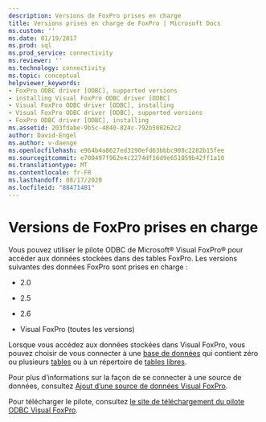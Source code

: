 ```yaml
---
description: Versions de FoxPro prises en charge
title: Versions prises en charge de FoxPro | Microsoft Docs
ms.custom: ''
ms.date: 01/19/2017
ms.prod: sql
ms.prod_service: connectivity
ms.reviewer: ''
ms.technology: connectivity
ms.topic: conceptual
helpviewer_keywords:
- FoxPro ODBC driver [ODBC], supported versions
- installing Visual FoxPro ODBC driver [ODBC]
- Visual FoxPro ODBC driver [ODBC], installing
- Visual FoxPro ODBC driver [ODBC], supported versions
- FoxPro ODBC driver [ODBC], installing
ms.assetid: 203fdabe-9b5c-4840-824c-792b508262c2
author: David-Engel
ms.author: v-daenge
ms.openlocfilehash: e964b4a8627ed3190efd63bbbc908c2282b15fee
ms.sourcegitcommit: e700497f962e4c2274df16d9e651059b42ff1a10
ms.translationtype: MT
ms.contentlocale: fr-FR
ms.lasthandoff: 08/17/2020
ms.locfileid: "88471481"
---
```

# <a name="supported-versions-of-foxpro"></a>Versions de FoxPro prises en charge
Vous pouvez utiliser le pilote ODBC de Microsoft® Visual FoxPro® pour accéder aux données stockées dans des tables FoxPro. Les versions suivantes des données FoxPro sont prises en charge :  
  
-   2.0  
  
-   2.5  
  
-   2.6  
  
-   Visual FoxPro (toutes les versions)  
  
 Lorsque vous accédez aux données stockées dans Visual FoxPro, vous pouvez choisir de vous connecter à une [base de données](../../odbc/microsoft/visual-foxpro-terminology.md) qui contient zéro ou plusieurs [tables](../../odbc/microsoft/visual-foxpro-terminology.md) ou à un répertoire de [tables libres](../../odbc/microsoft/visual-foxpro-terminology.md).  
  
 Pour plus d’informations sur la façon de se connecter à une source de données, consultez [Ajout d’une source de données Visual FoxPro](../../odbc/microsoft/adding-a-visual-foxpro-data-source.md).  
  
 Pour télécharger le pilote, consultez [le site de téléchargement du pilote ODBC Visual FoxPro](https://go.microsoft.com/fwlink/?LinkId=121318).
